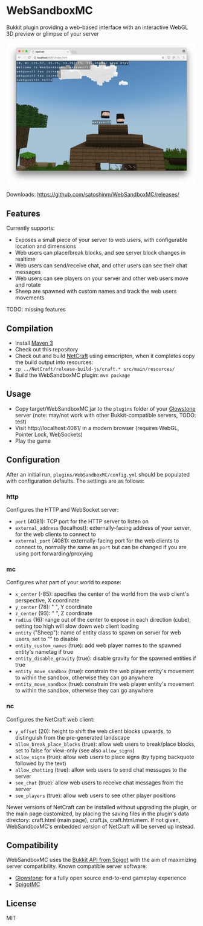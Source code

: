 # WebSandboxMC

Bukkit plugin providing a web-based interface with an interactive WebGL 3D preview or glimpse of your server

![Screenshot](screenshot.png)

Downloads: https://github.com/satoshinm/WebSandboxMC/releases/

## Features
Currently supports:

* Exposes a small piece of your server to web users, with configurable location and dimensions
* Web users can place/break blocks, and see server block changes in realtime
* Web users can send/receive chat, and other users can see their chat messages
* Web users can see players on your server and other web users move and rotate
* Sheep are spawned with custom names and track the web users movements

TODO: missing features

## Compilation
* Install [Maven 3](http://maven.apache.org/download.html)
* Check out this repository
* Check out and build [NetCraft](https://github.com/satoshinm/NetCraft) using emscripten, when it completes copy the build output into resources:
* `cp ../NetCraft/release-build-js/craft.* src/main/resources/`
* Build the WebSandboxMC plugin: `mvn package`

## Usage
* Copy target/WebSandboxMC.jar to the `plugins` folder of your [Glowstone](https://www.glowstone.net) server (note: may/not work with other Bukkit-compatible servers, TODO: test)
* Visit http://localhost:4081/ in a modern browser (requires WebGL, Pointer Lock, WebSockets)
* Play the game

## Configuration

After an initial run, `plugins/WebSandboxMC/config.yml` should be populated with configuration defaults.
The settings are as follows:

### http
Configures the HTTP and WebSocket server:

* `port` (4081): TCP port for the HTTP server to listen on
* `external_address` (localhost): externally-facing address of your server, for the web clients to connect to
* `external_port` (4081): externally-facing port for the web clients to connect to, normally the same as `port` but can be changed if you are using port forwarding/proxying

### mc
Configures what part of your world to expose:

* `x_center` (-85): specifies the center of the world from the web client's perspective, X coordinate
* `y_center` (78): " ", Y coordinate
* `z_center` (93): " ", Z coordinate
* `radius` (16): range out of the center to expose in each direction (cube), setting too high will slow down web client loading
* `entity` ("Sheep"): name of entity class to spawn on server for web users, set to "" to disable
* `entity_custom_names` (true): add web player names to the spawned entity's nametag if true
* `entity_disable_gravity` (true): disable gravity for the spawned entities if true
* `entity_move_sandbox` (true): constrain the web player entity's movement to within the sandbox, otherwise they can go anywhere
* `entity_move_sandbox` (true): constrain the web player entity's movement to within the sandbox, otherwise they can go anywhere

### nc
Configures the NetCraft web client:

* `y_offset` (20): height to shift the web client blocks upwards, to distinguish from the pre-generated landscape
* `allow_break_place_blocks` (true): allow web users to break/place blocks, set to false for view-only (see also `allow_signs`)
* `allow_signs` (true): allow web users to place signs (by typing backquote followed by the text)
* `allow_chatting` (true): allow web users to send chat messages to the server
* `see_chat` (true): allow web users to receive chat messages from the server
* `see_players` (true): allow web users to see other player positions

Newer versions of NetCraft can be installed without upgrading the plugin, or the main page customized,
by placing the saving files in the plugin's data directory: craft.html (main page), craft.js, craft.html.mem.
If not given, WebSandboxMC's embedded version of NetCraft will be served up instead.

## Compatibility

WebSandboxMC uses the [Bukkit API from Spigot](https://hub.spigotmc.org/javadocs/bukkit/) with the aim of maximizing
server compatibility. Known compatible server software:

* [Glowstone](https://www.glowstone.net): for a fully open source end-to-end gameplay experience
* [SpigotMC](https://www.spigotmc.org)

## License

MIT
